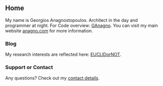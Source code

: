 ## Home

My name is Georgios Anagnostopoulos. Architect in the day and programmer at night. For Code overview: [GAnagno](https://github.com/GAnagno). You can visit my main website [anagno.com](http://anagno.com/) for more information.

### Blog

My research interests are reflected here: [EUCLIDorNOT](https://ganagno.github.io/myblog/).

### Support or Contact

Any questions? Check out my [contact details](http://anagno.com/#contact).
